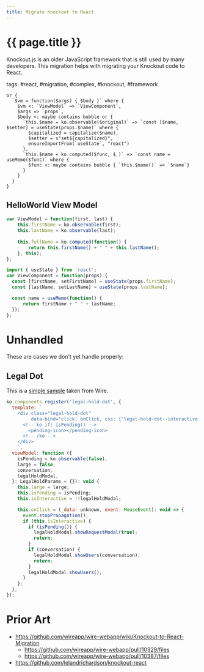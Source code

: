 ```yaml
---
title: Migrate Knockout to React
---
```

# {{ page.title }}

Knockout.js is an older JavaScript framework that is still used by many developers.
This migration helps with migrating your Knockout code to React.

tags: #react, #migration, #complex, #knockout, #framework

```grit
or {
  `$vm = function($args) { $body }` where {
    $vm <: `ViewModel` => `ViewComponent`,
    $args => `props`,
    $body <: maybe contains bubble or {
      `this.$name = ko.observable($original)` => `const [$name, $setter] = useState(props.$name)` where {
        $capitalized = capitalize($name),
        $setter = s"set${capitalized}",
        ensureImportFrom(`useState`, "react")
      },
      `this.$name = ko.computed($func, $_)` => `const name = useMemo($func)` where {
        $func <: maybe contains bubble { `this.$name()` => `$name`}
      }
    }
  }
}
```

## HelloWorld View Model

```javascript
var ViewModel = function(first, last) {
    this.firstName = ko.observable(first);
    this.lastName = ko.observable(last);
 
    this.fullName = ko.computed(function() {
        return this.firstName() + " " + this.lastName();
    }, this);
};
```
```typescript
import { useState } from 'react';
var ViewComponent = function(props) {
  const [firstName, setFirstName] = useState(props.firstName);
  const [lastName, setLastName] = useState(props.lastName);

  const name = useMemo(function() {
      return firstName + " " + lastName;
  });
};
```

# Unhandled

These are cases we don't yet handle properly:

## Legal Dot

This is a [simple sample](https://github.com/wireapp/wire-webapp/pull/10329/files) taken from Wire.

```javascript
ko.components.register('legal-hold-dot', {
  template: `
    <div class="legal-hold-dot"
         data-bind="click: onClick, css: {'legal-hold-dot--interactive': isInteractive, 'legal-hold-dot--large': large, 'legal-hold-dot--active': !isPending()}">
      <!-- ko if: isPending() -->
        <pending-icon></pending-icon>
      <!-- /ko -->
    </div>
    `,
  viewModel: function ({
    isPending = ko.observable(false),
    large = false,
    conversation,
    legalHoldModal,
  }: LegalHoldParams = {}): void {
    this.large = large;
    this.isPending = isPending;
    this.isInteractive = !!legalHoldModal;

    this.onClick = (_data: unknown, event: MouseEvent): void => {
      event.stopPropagation();
      if (this.isInteractive) {
        if (isPending()) {
          legalHoldModal.showRequestModal(true);
          return;
        }
        if (conversation) {
          legalHoldModal.showUsers(conversation);
          return;
        }
        legalHoldModal.showUsers();
      }
    };
  },
});
```

# Prior Art

- https://github.com/wireapp/wire-webapp/wiki/Knockout-to-React-Migration
    - https://github.com/wireapp/wire-webapp/pull/10329/files
    - https://github.com/wireapp/wire-webapp/pull/10387/files
- https://github.com/lelandrichardson/knockout-react
